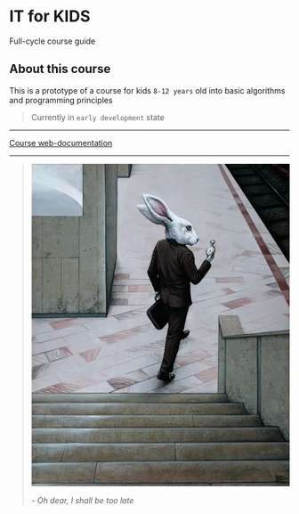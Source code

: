 # IT for KIDS

Full-cycle course guide

## About this course

This is a prototype of a course for kids `8-12 years` old into basic algorithms and programming principles

> Currently in `early development` state

---

[Course web-documentation](tree/master/docs)

---

> ![Rabbit](/docs/images/header-rabbit.jpg)
>
> *- Oh dear, I shall be too late*